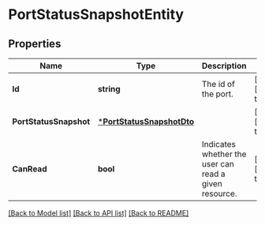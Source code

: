# PortStatusSnapshotEntity

## Properties
Name | Type | Description | Notes
------------ | ------------- | ------------- | -------------
**Id** | **string** | The id of the port. | [optional] [default to null]
**PortStatusSnapshot** | [***PortStatusSnapshotDto**](PortStatusSnapshotDTO.md) |  | [optional] [default to null]
**CanRead** | **bool** | Indicates whether the user can read a given resource. | [optional] [default to null]

[[Back to Model list]](../pkg/nifi/README.md#documentation-for-models) [[Back to API list]](../pkg/nifi/README.md#documentation-for-api-endpoints) [[Back to README]](../pkg/nifi/README.md)


